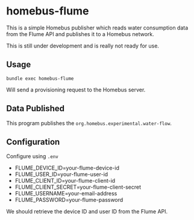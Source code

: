 # homebus-flume

This is a simple Homebus publisher which reads water consumption data from the Flume API and publishes it to a Homebus network.

This is still under development and is really not ready for use.

## Usage


```
bundle exec homebus-flume 
```

Will send a provisioning request to the Homebus server.


## Data Published

This program publishes the `org.homebus.experimental.water-flow`.

## Configuration

Configure using `.env`

- FLUME_DEVICE_ID=your-flume-device-id
- FLUME_USER_ID=your-flume-user-id
- FLUME_CLIENT_ID=your-flume-client-id
- FLUME_CLIENT_SECRET=your-flume-client-secret
- FLUME_USERNAME=your-email-address
- FLUME_PASSWORD=your-flume-password

We should retrieve the device ID and user ID from the Flume API.
